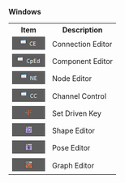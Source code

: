 **Windows**
<table>
  <tr>
    <th>Item</th>
    <th>Description</th>
  </tr>
  <tr>
    <td><img src = "./images/Windows/1.png"></img></td>
    <td>Connection Editor</td>
  </tr>
  <tr>
    <td><img src = "./images/Windows/2.png"></img></td>
    <td>Component Editor</td>
  </tr>
  <tr>
    <td><img src = "./images/Windows/3.png"></img></td>
    <td>Node Editor</td>
  </tr>
  <tr>
    <td><img src = "./images/Windows/4.png"></img></td>
    <td>Channel Control</td>
  </tr>
  <tr>
    <td><img src = "./images/Windows/5.png"></img></td>
    <td>Set Driven Key</td>
  </tr>
  <tr>
    <td><img src = "./images/Windows/6.png"></img></td>
    <td>Shape Editor</td>
  </tr>
  <tr>
    <td><img src = "./images/Windows/7.png"></img></td>
    <td>Pose Editor</td>
  </tr>
  <tr>
    <td><img src = "./images/Windows/8.png"></img></td>
    <td>Graph Editor</td>
  </tr>
</table>
